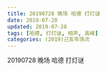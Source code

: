 ```yaml
---
title: 20190728 晚场 哈德 打灯谜
date: 2019-07-28
updated: 2019-07-28
tags: [哈德, 打灯谜, 相声, 高峰]
categories: (2019)己亥年场次
---
```

20190728 晚场 哈德 打灯谜